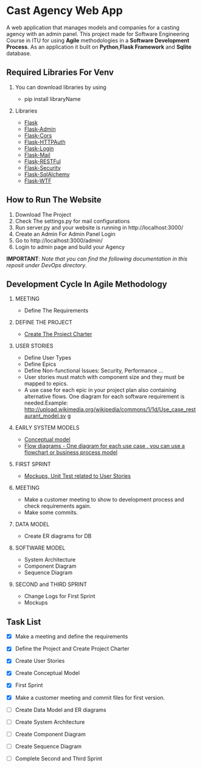 # Cast Agency Web App 

A web application that manages models and companies for a casting agency with an admin panel. This project made for 
Software Engineering Course in ITU for using **Agile** methodologies in a **Software Development Process**. As an application
it built on **Python**,**Flask Framework** and **Sqlite** database. 

## Required Libraries For Venv 

1. You can download libraries by using 
   - pip install libraryName
   
2. Libraries
   - [Flask](http://flask.pocoo.org)
   - [Flask-Admin](http://flask.pocoo.org)
   - [Flask-Cors](https://flask-cors.readthedocs.io/en/latest/)
   - [Flask-HTTPAuth](https://flask-httpauth.readthedocs.io/en/latest/)
   - [Flask-Login](https://flask-login.readthedocs.io/en/latest/)
   - [Flask-Mail](https://flask-mail.readthedocs.io/en/latest/)
   - [Flask-RESTFul](https://flask-restful.readthedocs.io/en/latest/)
   - [Flask-Security](https://flask-security.readthedocs.io/en/latest/)
   - [Flask-SqlAlchemy](https://flask-sqlalchemy.readthedocs.io/en/latest/)
   - [Flask-WTF](https://flask-wtf.readthedocs.io/en/latest/)
   
## How to Run The Website

1. Download The Project
2. Check The settings.py for mail configurations
3. Run server.py and your website is running in http://localhost:3000/
4. Create an Admin For Admin Panel Login 
5. Go to http://localhost:3000/admin/
6. Login to admin page and build your Agency 

**IMPORTANT**: *Note that you can find the following documentation in this reposit under DevOps directory*.

## Development Cycle In Agile Methodology

1. MEETING
   - Define The Requirements
   
2. DEFINE THE PROJECT
   - [Create The Project Charter](DevOps/projectCharter.pdf)
   
3. USER STORIES
   - Define User Types
   - Define Epics
   - Define Non-functional Issues: Security, Performance ...
   - User stories must match with component size and they must be mapped to epics.
   - A use case for each epic in your project plan also containing alternative flows. One diagram for each software requirement is needed.Example: http://upload.wikimedia.org/wikipedia/commons/1/1d/Use_case_restaurant_model.sv g

4. EARLY SYSTEM MODELS
   - [Conceptual model](DevOps/conceptual.pdf)
   - [Flow diagrams - One diagram for each use case , you can use a flowchart or business process model](DevOps/flowchart.pdf)

5. FIRST SPRINT
   - [Mockups, Unit Test related to User Stories](DevOps/mockup.bmpr)
   
6. MEETING
   - Make a customer meeting to show to development process and check requirements again.
   - Make some commits.
  
7. DATA MODEL
   - Create ER diagrams for DB
   
8. SOFTWARE MODEL
   - System Architecture
   - Component Diagram
   - Sequence Diagram
   
9. SECOND and THIRD SPRINT
   - Change Logs for First Sprint
   - Mockups
   
  
  
## Task List 
   - [x] Make a meeting and define the requirements
   - [x] Define the Project and Create Project Charter
   - [x] Create User Stories
   - [x] Create Conceptual Model
   - [x] First Sprint 
   - [x] Make a customer meeting and commit files for first version.
   - [ ] Create Data Model and ER diagrams
   - [ ] Create System Architecture
   - [ ] Create Component Diagram
   - [ ] Create Sequence Diagram
   - [ ] Complete Second and Third Sprint





 
